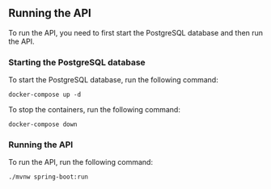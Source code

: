 ## Running the API

To run the API, you need to first start the PostgreSQL database and then run the API.

### Starting the PostgreSQL database

To start the PostgreSQL database, run the following command:

```shell
docker-compose up -d
```

To stop the containers, run the following command:

```shell
docker-compose down
```

### Running the API

To run the API, run the following command:

```shell
./mvnw spring-boot:run
```